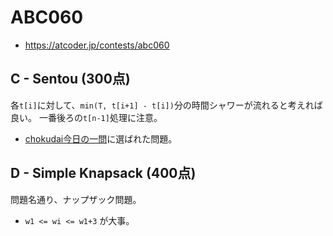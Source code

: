 # ABC060
* https://atcoder.jp/contests/abc060


## C - Sentou (300点)
各`t[i]`に対して、`min(T, t[i+1] - t[i])`分の時間シャワーが流れると考えれば良い。
一番後ろの`t[n-1]`処理に注意。
* [chokudai今日の一問]( https://twitter.com/chokudai/status/1165622130630742019?s=20 )に選ばれた問題。

## D - Simple Knapsack (400点)
問題名通り、ナップザック問題。
* `w1 <= wi <= w1+3` が大事。
